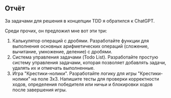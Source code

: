 ## Отчёт
За задачами для решения в концепции TDD я обратился к ChatGPT.

Среди прочих, он предложил мне вот эти три:
1. Калькулятор операций с дробями. Разработайте функции для выполнения основных арифметических операций (сложение, вычитание, умножение, деление) с дробями.
2. Система управления задачами (Todo List). Разработайте простую систему управления задачами, которая позволяет добавлять задачи, удалять их и отмечать выполненные.
3. Игра "Крестики-нолики". Разработайте логику для игры "Крестики-нолики" на поле 3x3. Напишите тесты для проверки корректности ходов, определения победителя или ничьи и блокировки ходов после завершения игры.

